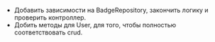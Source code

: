- Добавить зависимости на BadgeRepository, закончить логику и проверить контроллер.
- Добить методы для User, для того, чтобы полностью соответствовать crud.